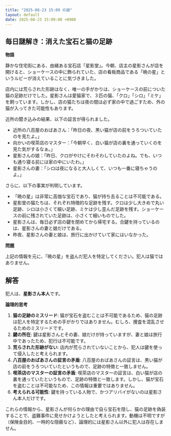 ```yaml
---
title: "2025-08-23 15:09 の謎"
layout: default
date: 2025-08-23 15:09:00 +0900
---
```

## 毎日謎解き：消えた宝石と猫の足跡

**物語**

静かな住宅街にある、由緒ある宝石店「星影堂」。今朝、店主の星影さんが店を開けると、ショーケースの中に飾られていた、店の看板商品である「暁の星」というルビーが消えていることに気づきました。

店内には荒らされた形跡はなく、唯一の手がかりは、ショーケースの前についた猫の足跡だけでした。星影さんは愛猫家で、３匹の猫、「クロ」「シロ」「ミケ」を飼っています。しかし、店の猫たちは夜の間は必ず家の中で過ごすため、外の猫が入ってきた可能性もあります。

近所の聞き込みの結果、以下の証言が得られました。

*   近所の八百屋のおばあさん：「昨日の夜、黒い猫が店の前をうろついていたのを見たよ。」
*   向かいの喫茶店のマスター：「今朝早く、白い猫が店の裏を通っていくのを見た気がするなぁ。」
*   星影さんの娘：「昨日、クロがやけにそわそわしていたのよね。でも、いつも通り寝る前には家の中にいたわ。」
*   星影さんの妻：「シロは夜になると大人しくて、いつも一番に寝ちゃうのよ。」

さらに、以下の事実が判明しています。

*   「暁の星」は非常に高価な宝石であり、猫が持ち去ることは不可能である。
*   星影堂の猫たちは、それぞれ特徴的な足跡を残す。クロは少し大きめで丸い足跡、シロは小さくて細い足跡、ミケは少し歪んだ足跡を残す。ショーケースの前に残されていた足跡は、小さくて細いものでした。
*   星影さんは、毎日必ず店の鍵を閉めてから帰宅する。合鍵を持っているのは、星影さんの妻と娘だけである。
*   昨夜、星影さんの妻と娘は、旅行に出かけていて家にはいなかった。

**問題**

上記の情報を元に、「暁の星」を盗んだ犯人を特定してください。犯人は猫ではありません。

## 解答

犯人は、**星影さん本人**です。

**論理的思考**

1.  **猫の足跡のミスリード**: 猫が宝石を盗むことは不可能であるため、猫の足跡は犯人を特定するための手がかりではありません。むしろ、捜査を混乱させるためのミスリードです。
2.  **鍵の所在**: 鍵は星影さんとその妻、娘だけが持っていますが、妻と娘は旅行中であったため、犯行は不可能です。
3.  **荒らされた形跡がない**: 店内が荒らされていないことから、犯人は鍵を使って侵入したと考えられます。
4.  **八百屋のおばあさんの証言の矛盾**: 八百屋のおばあさんの証言は、黒い猫が店の前をうろついていたというもので、足跡の特徴と一致しません。
5.  **喫茶店のマスターの証言の矛盾**: 喫茶店のマスターの証言は、白い猫が店の裏を通っていたというもので、足跡の特徴と一致します。しかし、猫が宝石を盗むことは不可能なため、この情報は重要ではありません。
6.  **考えられる可能性**: 鍵を持っている人物で、かつアリバイがないのは星影さん本人だけです。

これらの情報から、星影さんが何らかの理由で自ら宝石を隠し、猫の足跡を偽装することで、盗難事件に見せかけようとしたと考えられます。動機は不明ですが（保険金目的、一時的な隠蔽など）、論理的には星影さん以外に犯人は存在しません。
